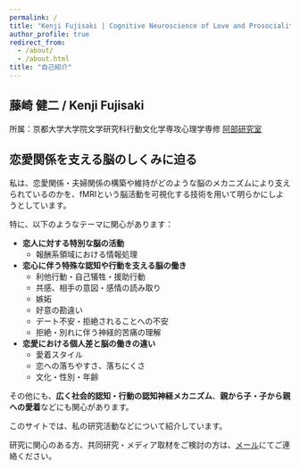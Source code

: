 ```yaml
---
permalink: /
title: "Kenji Fujisaki | Cognitive Neuroscience of Love and Prosociality"
author_profile: true
redirect_from: 
  - /about/
  - /about.html
title: "自己紹介"
---
```


## 藤崎 健二 /  Kenji Fujisaki
所属：京都大学大学院文学研究科行動文化学専攻心理学専修 [阿部研究室](https://abe.ifohs.kyoto-u.ac.jp/)


## 恋愛関係を支える脳のしくみに迫る

私は、恋愛関係・夫婦関係の構築や維持がどのような脳のメカニズムにより支えられているのかを、fMRIという脳活動を可視化する技術を用いて明らかにしようとしています。

特に、以下のようなテーマに関心があります：

- **恋人に対する特別な脳の活動**
  - 報酬系領域における情報処理
- **恋心に伴う特殊な認知や行動を支える脳の働き**
  - 利他行動・自己犠牲・援助行動
  - 共感、相手の意図・感情の読み取り
  - 嫉妬
  - 好意の勘違い
  - デート不安・拒絶されることへの不安
  - 拒絶・別れに伴う神経的苦痛の理解
- **恋愛における個人差と脳の働きの違い**
  - 愛着スタイル
  - 恋への落ちやすさ、落ちにくさ
  - 文化・性別・年齢

その他にも、**広く社会的認知・行動の認知神経メカニズム**、**親から子・子から親への愛着**などにも関心があります。

このサイトでは、私の研究活動などについて紹介しています。

研究に関心のある方、共同研究・メディア取材をご検討の方は、[メール](mailto:kenji.fujisaki.research@gmail.com)にてご連絡ください。

